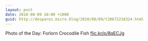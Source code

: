 ```yaml
---
layout: post
date: 2010-08-09 10:00 +1000
guid: http://desparoz.micro.blog/2010/08/09/t20672218324.html
---
```

Photo of the Day: Forlorn Crocodile Fish [flic.kr/p/8qECJg](http://flic.kr/p/8qECJg)
